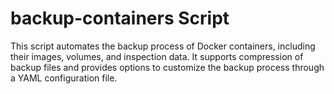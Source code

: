 # backup-containers Script
This script automates the backup process of Docker containers, including their images, volumes, and inspection data. It supports compression of backup files and provides options to customize the backup process through a YAML configuration file.
